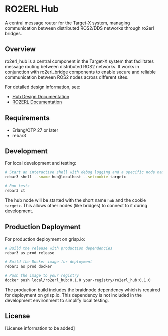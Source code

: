 # RO2ERL Hub

A central message router for the Target-X system, managing communication between distributed ROS2/DDS networks through ro2erl bridges.

## Overview

ro2erl_hub is a central component in the Target-X system that facilitates message routing between distributed ROS2 networks. It works in conjunction with ro2erl_bridge components to enable secure and reliable communication between ROS2 nodes across different sites.

For detailed design information, see:
- [Hub Design Documentation](doc/design.md)
- [RO2ERL Documentation](https://github.com/stritzinger/ro2erl_doc)

## Requirements

- Erlang/OTP 27 or later
- rebar3

## Development

For local development and testing:

```bash
# Start an interactive shell with debug logging and a specific node name
rebar3 shell --sname hub@localhost --setcookie targetx

# Run tests
rebar3 ct
```

The hub node will be started with the short name `hub` and the cookie `targetx`. This allows other nodes (like bridges) to connect to it during development.

## Production Deployment

For production deployment on grisp.io:

```bash
# Build the release with production dependencies
rebar3 as prod release

# Build the Docker image for deployment
rebar3 as prod docker

# Push the image to your registry
docker push local/ro2erl_hub:0.1.0 your-registry/ro2erl_hub:0.1.0
```

The production build includes the braidnode dependency which is required for deployment on grisp.io. This dependency is not included in the development environment to simplify local testing.

## License

[License information to be added] 
